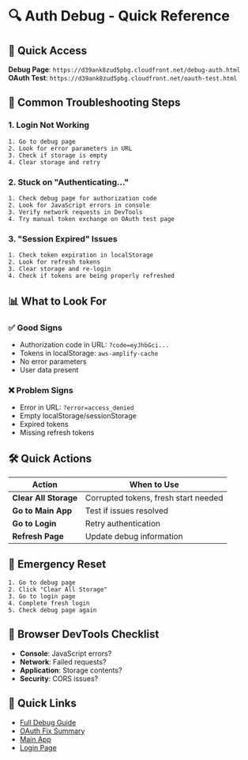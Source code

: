 # 🔍 Auth Debug - Quick Reference

## 🚀 Quick Access
**Debug Page**: `https://d39ank8zud5pbg.cloudfront.net/debug-auth.html`
**OAuth Test**: `https://d39ank8zud5pbg.cloudfront.net/oauth-test.html`

## 🔧 Common Troubleshooting Steps

### 1. **Login Not Working**
```
1. Go to debug page
2. Look for error parameters in URL
3. Check if storage is empty
4. Clear storage and retry
```

### 2. **Stuck on "Authenticating..."**
```
1. Check debug page for authorization code
2. Look for JavaScript errors in console
3. Verify network requests in DevTools
4. Try manual token exchange on OAuth test page
```

### 3. **"Session Expired" Issues**
```
1. Check token expiration in localStorage
2. Look for refresh tokens
3. Clear storage and re-login
4. Check if tokens are being properly refreshed
```

## 📊 What to Look For

### ✅ **Good Signs**
- Authorization code in URL: `?code=eyJhbGci...`
- Tokens in localStorage: `aws-amplify-cache`
- No error parameters
- User data present

### ❌ **Problem Signs**
- Error in URL: `?error=access_denied`
- Empty localStorage/sessionStorage
- Expired tokens
- Missing refresh tokens

## 🛠️ Quick Actions

| Action | When to Use |
|--------|-------------|
| **Clear All Storage** | Corrupted tokens, fresh start needed |
| **Go to Main App** | Test if issues resolved |
| **Go to Login** | Retry authentication |
| **Refresh Page** | Update debug information |

## 🚨 Emergency Reset
```
1. Go to debug page
2. Click "Clear All Storage"
3. Go to login page
4. Complete fresh login
5. Check debug page again
```

## 📱 Browser DevTools Checklist
- **Console**: JavaScript errors?
- **Network**: Failed requests?
- **Application**: Storage contents?
- **Security**: CORS issues?

## 🔗 Quick Links
- [Full Debug Guide](DEBUG_AUTH_PAGE_GUIDE.md)
- [OAuth Fix Summary](COGNITO_OAUTH_FIX_SUMMARY.md)
- [Main App](https://d39ank8zud5pbg.cloudfront.net/)
- [Login Page](https://d39ank8zud5pbg.cloudfront.net/login)